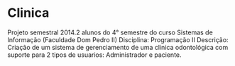 Clinica
============================================================================================================================
Projeto semestral 2014.2 alunos do 4° semestre do curso Sistemas de Informação (Faculdade Dom Pedro II)
Disciplina: Programação II
Descrição:
  Criação de um sistema de gerenciamento de uma clinica odontológica com suporte para 2 tipos de usuarios: Administrador e  paciente. 
  
